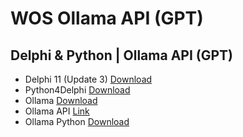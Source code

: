 #  WOS Ollama API (GPT)
##  Delphi & Python | Ollama API (GPT)

- Delphi 11 (Update 3) [Download](https://altd.embarcadero.com/download/radstudio/11.0/RADStudio_11_3_28_12819a.iso)
- Python4Delphi [Download](https://github.com/pyscripter/python4delphi.git)
- Ollama [Download](https://github.com/ollama/ollama.git)
- Ollama API [Link](https://github.com/ollama/ollama/blob/main/docs/api.md)
- Ollama Python [Download](https://github.com/ollama/ollama-python.git)

